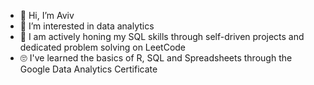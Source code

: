 - 👋 Hi, I’m Aviv
- 👀 I’m interested in data analytics
- 🙊 I am actively honing my SQL skills through self-driven projects and dedicated problem solving on LeetCode
- 🙄 I've learned the basics of R, SQL and Spreadsheets through the Google Data Analytics Certificate


<!---
Aviv589/Aviv589 is a ✨ special ✨ repository because its `README.md` (this file) appears on your GitHub profile.
You can click the Preview link to take a look at your changes.
--->
